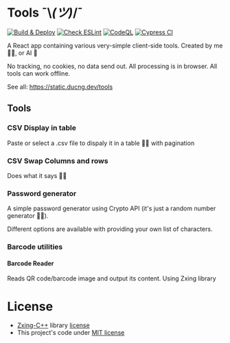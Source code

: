 # Tools ¯\\_(ツ)_/¯

[![Build & Deploy](https://github.com/ducng99/tools/actions/workflows/deploy.yml/badge.svg)](https://github.com/ducng99/tools/actions/workflows/deploy.yml)
[![Check ESLint](https://github.com/ducng99/tools/actions/workflows/lint.yml/badge.svg)](https://github.com/ducng99/tools/actions/workflows/lint.yml)
[![CodeQL](https://github.com/ducng99/tools/actions/workflows/github-code-scanning/codeql/badge.svg)](https://github.com/ducng99/tools/actions/workflows/github-code-scanning/codeql)
[![Cypress CI](https://github.com/ducng99/tools/actions/workflows/cypress.yml/badge.svg)](https://github.com/ducng99/tools/actions/workflows/cypress.yml)

A React app containing various very-simple client-side tools. Created by me 👨‍💻, or AI 🤖

No tracking, no cookies, no data send out. All processing is in browser. All tools can work offline.

See all: https://static.ducng.dev/tools

## Tools
### CSV Display in table

Paste or select a .csv file to dispaly it in a table 🤷‍♂️ with pagination

### CSV Swap Columns and rows

Does what it says 🤷‍♂️

### Password generator

A simple password generator using Crypto API (it's just a random number generator 🤷‍♂️).

Different options are available with providing your own list of characters.

### Barcode utilities
#### Barcode Reader

Reads QR code/barcode image and output its content. Using Zxing library

# License
- [Zxing-C++](https://github.com/zxing-cpp/zxing-cpp) library [license](https://github.com/zxing-cpp/zxing-cpp/blob/master/LICENSE)
- This project's code under [MIT license](LICENSE)